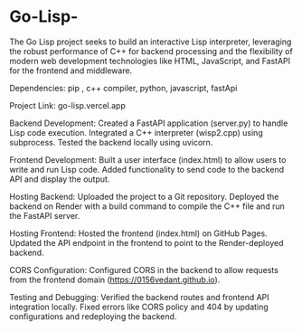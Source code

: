 # Go-Lisp-
The Go Lisp project seeks to build an interactive Lisp interpreter, leveraging the robust performance of C++ for backend processing and the flexibility of modern web development technologies like HTML, JavaScript, and FastAPI for the frontend and middleware. 

Dependencies:
pip , c++ compiler, python, javascript, fastApi

Project Link: go-lisp.vercel.app

Backend Development:
Created a FastAPI application (server.py) to handle Lisp code execution.
Integrated a C++ interpreter (wisp2.cpp) using subprocess.
Tested the backend locally using uvicorn.

Frontend Development:
Built a user interface (index.html) to allow users to write and run Lisp code.
Added functionality to send code to the backend API and display the output.

Hosting Backend:
Uploaded the project to a Git repository.
Deployed the backend on Render with a build command to compile the C++ file and run the FastAPI server.

Hosting Frontend:
Hosted the frontend (index.html) on GitHub Pages.
Updated the API endpoint in the frontend to point to the Render-deployed backend.

CORS Configuration:
Configured CORS in the backend to allow requests from the frontend domain (https://0156vedant.github.io).

Testing and Debugging:
Verified the backend routes and frontend API integration locally.
Fixed errors like CORS policy and 404 by updating configurations and redeploying the backend.
